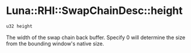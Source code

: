 # Luna::RHI::SwapChainDesc::height

```c++
u32 height
```

The width of the swap chain back buffer. Specify 0 will determine the size from the bounding window's native size. 

